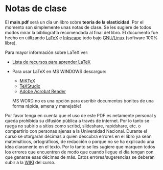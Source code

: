 # Notas de clase
El **main.pdf** será un día un libro sobre **teoría de la elasticidad**. Por el momento son simplemente unas notas de clase. Se les sugiere de todos modos mirar la bibliografía recomendada al final del libro.  El documento fue hecho en utilizando [LaTeX](http://tug.org/begin.html) e [Inkscape](http://www.inkscape.org/) todo bajo [GNU/Linux](http://www.debian.org) (software 100% libre).

Para mayor información sobre LaTeX ver:

* [Lista de recursos para aprender LaTeX](https://tex.stackexchange.com/questions/11/what-are-good-learning-resources-for-a-latex-beginner)
* Para usar LaTeX en MS WINDOWS descargue:
  * [MiKTeX](http://miktex.org/)
  * [TeXStudio](https://www.texstudio.org/)
  * [Adobe Acrobat Reader](http://get.adobe.com/es/reader/)
  
  MS WORD no es una opción para escribir documentos bonitos de una forma rápida, amena y manejable!
  
Por favor tenga en cuenta que el uso de este PDF es netamente personal y queda prohibida su difusión pública a través de internet. Por lo tanto se ruega no subirlo a sitios como scribd, slideshare, rapidshare, etc. o compartirlo con personas ajenas a la Universidad Nacional. Durante el curso se otorgarán décimas a quien descubra errores en el libro ya sean matemáticos, ortográficos, de redacción o porque no se ha explicado una idea claramente en el texto. Por lo tanto se les sugiere que marquen todos los errores que encuentren de modo que cuando llegue el día tengan con que ganarse esas décimas de más. Estos errores/sugerencias se deberán subir a la [WIKI](http://mecanicadesolidos.shoutwiki.com/) del curso.
